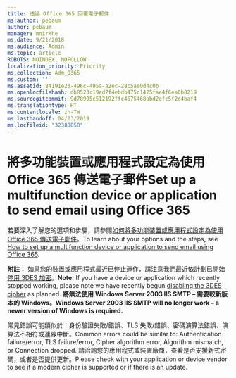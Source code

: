 ```yaml
---
title: 透過 Office 365 回覆電子郵件
ms.author: pebaum
author: pebaum
manager: mnirkhe
ms.date: 9/21/2018
ms.audience: Admin
ms.topic: article
ROBOTS: NOINDEX, NOFOLLOW
localization_priority: Priority
ms.collection: Adm_O365
ms.custom: ''
ms.assetid: 84191e23-496c-495a-a2ec-28c5ae0d4c0b
ms.openlocfilehash: db8523c19ed7f4ebdb475c1425fae4f6ea0b8219
ms.sourcegitcommit: 9d78905c512192ffc4675468abd2efc5f2e4baf4
ms.translationtype: HT
ms.contentlocale: zh-TW
ms.lasthandoff: 04/23/2019
ms.locfileid: "32388858"
---
```

# <a name="set-up-a-multifunction-device-or-application-to-send-email-using-office-365"></a><span data-ttu-id="400c3-102">將多功能裝置或應用程式設定為使用 Office 365 傳送電子郵件</span><span class="sxs-lookup"><span data-stu-id="400c3-102">Set up a multifunction device or application to send email using Office 365</span></span>

<span data-ttu-id="400c3-103">若要深入了解您的選項和步驟，請參閱[如何將多功能裝置或應用程式設定為使用 Office 365 傳送電子郵件](https://support.office.com/article/69f58e99-c550-4274-ad18-c805d654b4c4)。</span><span class="sxs-lookup"><span data-stu-id="400c3-103">To learn about your options and the steps, see [How to set up a multifunction device or application to send email using Office 365](https://support.office.com/article/69f58e99-c550-4274-ad18-c805d654b4c4).</span></span>
  
<span data-ttu-id="400c3-104">**附註：** 如果您的裝置或應用程式最近已停止運作，請注意我們最近依計劃已開始[停用 3DES 加密](https://docs.microsoft.com/office365/securitycompliance/technical-reference-details-about-encryption)。</span><span class="sxs-lookup"><span data-stu-id="400c3-104">**Note:** If you have a device or application which recently stopped working, please note we have recently begun [disabling the 3DES cipher](https://docs.microsoft.com/office365/securitycompliance/technical-reference-details-about-encryption) as planned.</span></span>  <span data-ttu-id="400c3-105">**將無法使用 Windows Server 2003 IIS SMTP – 需要較新版本的 Windows。**</span><span class="sxs-lookup"><span data-stu-id="400c3-105">**Windows Server 2003 IIS SMTP will no longer work – a newer version of Windows is required.**</span></span> 

<span data-ttu-id="400c3-106">常見錯誤可能類似於：身份驗證失敗/錯誤、TLS 失敗/錯誤、密碼演算法錯誤、演算法不相符或連線中斷。</span><span class="sxs-lookup"><span data-stu-id="400c3-106">Common errors could be similar to: Authentication failure/error, TLS failure/error, Cipher algorithm error, Algorithm mismatch, or Connection dropped.</span></span>  <span data-ttu-id="400c3-107">請洽詢您的應用程式或裝置廠商，查看是否支援新式密碼，或者是否提供更新。</span><span class="sxs-lookup"><span data-stu-id="400c3-107">Please check with your application or device vendor to see if a modern cipher is supported or if there is an update.</span></span>

